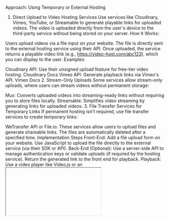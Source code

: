 Approach: Using Temporary or External Hosting
1. Direct Upload to Video Hosting Services
Use services like Cloudinary, Vimeo, YouTube, or Streamable to generate playable links for uploaded videos.
The video is uploaded directly from the user's device to the third-party service without being stored on your server.
How It Works:

Users upload videos via a file input on your website.
The file is directly sent to the external hosting service using their API.
Once uploaded, the service returns a playable video link (e.g., https://video-host.com/abc123), which you can display to the user.
Examples:

Cloudinary API:
Use their unsigned upload feature for free-tier video hosting.
Cloudinary Docs
Vimeo API:
Generate playback links via Vimeo's API.
Vimeo Docs
2. Stream-Only Uploads
Some services allow stream-only uploads, where users can stream videos without permanent storage:

Mux: Converts uploaded videos into streaming-ready links without requiring you to store files locally.
Streamable: Simplifies video streaming by generating links for uploaded videos.
3. File Transfer Services for Temporary Links
If permanent hosting isn't required, use file transfer services to create temporary links:

WeTransfer API or File.io: These services allow users to upload files and generate shareable links. The files are automatically deleted after a specified time.
Implementation Steps
Front-End:
Add a file upload form on your website.
Use JavaScript to upload the file directly to the external service (via their SDK or API).
Back-End (Optional):
Use a server-side API to manage authentication keys or validate uploads (if required by the hosting service).
Return the generated link to the front end for playback.
Playback:
Use a video player like Video.js or an <iframe> for embedding the video link.
Validate the video link before displaying it.
Advantages
No Storage Costs: Videos are hosted on third-party platforms.
Scalability: Handle large files and high traffic without overloading your server.
Speed: Most services optimize videos for playback automatically.
Example with Cloudinary
Here’s how you can integrate Cloudinary for direct video uploads:

Set Up Cloudinary:

Create a free account at Cloudinary.
Get your API key and configure upload presets for unsigned uploads.
Front-End Code (Using JavaScript):

const uploadVideo = async (file) => {
  const formData = new FormData();
  formData.append('file', file);
  formData.append('upload_preset', 'your_preset_name'); // Replace with your preset name.

  const response = await fetch('https://api.cloudinary.com/v1_1/your_cloud_name/video/upload', {
    method: 'POST',
    body: formData,
  });
  const data = await response.json();
  console.log('Uploaded Video URL:', data.secure_url);
  // Display or use the generated link
};

document.getElementById('videoInput').addEventListener('change', (e) => {
  const file = e.target.files[0];
  uploadVideo(file);
});
Back-End (Optional): Use a server to handle signed upload requests for better security.

Important Considerations
Bandwidth Costs: Depending on the service, streaming may incur bandwidth costs (check free tier limits).
Privacy: Ensure user-uploaded videos comply with privacy and copyright policies.
Rate Limits: Free tiers often have limits on the number of uploads or bandwidth.
Let me know which service you’d like to use, and I can help you implement it!







You said:
Lets do it first give me readme.md file including all stacks api keys requirments features and short and key steps
ChatGPT said:
Here's a comprehensive README.md file for your video streaming project that automatically converts uploaded videos into links without storing them locally:

Video Streaming App
Overview
This project is a video streaming app that allows users to upload videos, automatically convert them into playable links, and stream the content directly. The app does not store videos locally but uses third-party services for hosting and streaming.

Features
User uploads a video file via the app.
Video is automatically uploaded to a third-party service.
A playable video link is generated and displayed to the user.
No storage or server-side hosting of videos.
Supports multiple video formats (e.g., MP4, AVI, MOV).
Responsive and lightweight UI.
Tech Stack
Front-End
HTML5, CSS3, JavaScript (Vanilla or Frameworks like React.js)
Video.js (for video playback)
Back-End
Optional: Node.js, Express.js (for managing API calls securely)
APIs/Services
Cloudinary:
Video hosting and streaming service.
Free tier includes 25 GB bandwidth and 25 GB storage.
Video.js:
Open-source video player for playback.
Optional Back-End API:
For secure handling of API keys and upload authentication.
Requirements
API Keys
Cloudinary API Key:
Sign up at Cloudinary.
Obtain your cloud_name, API Key, and API Secret.
Development Tools
Node.js and npm (if using a custom back end)
IDE/Text Editor (e.g., VS Code)
Setup Steps
Step 1: Cloudinary Configuration
Sign up at Cloudinary.
Navigate to the Dashboard and note the following:
cloud_name
API Key
API Secret
Create an unsigned upload preset:
Go to Settings > Upload.
Create an Upload Preset for unsigned uploads.
Set Allowed Formats to include your desired video formats (e.g., MP4, AVI, etc.).
Enable Auto-Streaming for adaptive streaming.
Step 2: Front-End Implementation
File Upload Form
Add an input form to accept video files:

<!DOCTYPE html>
<html lang="en">
<head>
  <meta charset="UTF-8">
  <meta name="viewport" content="width=device-width, initial-scale=1.0">
  <title>Video Streaming App</title>
  <script defer src="script.js"></script>
</head>
<body>
  <h1>Upload Your Video</h1>
  <input type="file" id="videoInput" accept="video/*">
  <p id="uploadStatus"></p>
  <div id="videoPlayer"></div>
</body>
</html>
JavaScript Logic
Handle file uploads and generate a video link:

const CLOUDINARY_URL = 'https://api.cloudinary.com/v1_1/<your_cloud_name>/video/upload';
const UPLOAD_PRESET = '<your_upload_preset>';

document.getElementById('videoInput').addEventListener('change', async (e) => {
  const file = e.target.files[0];
  const formData = new FormData();
  formData.append('file', file);
  formData.append('upload_preset', UPLOAD_PRESET);

  try {
    document.getElementById('uploadStatus').innerText = 'Uploading...';
    const response = await fetch(CLOUDINARY_URL, {
      method: 'POST',
      body: formData,
    });

    const data = await response.json();
    const videoUrl = data.secure_url;

    document.getElementById('uploadStatus').innerText = 'Upload Complete!';
    document.getElementById('videoPlayer').innerHTML = `
      <video controls width="600">
        <source src="${videoUrl}" type="video/mp4">
        Your browser does not support the video tag.
      </video>
    `;
  } catch (err) {
    document.getElementById('uploadStatus').innerText = 'Error uploading video!';
    console.error(err);
  }
});
Step 3: Optional Back-End for Secure API Key Handling
Install Node.js and Express:
npm install express body-parser cors
Create a server to handle secure API calls:
const express = require('express');
const bodyParser = require('body-parser');
const cors = require('cors');
const app = express();

app.use(bodyParser.json());
app.use(cors());

app.post('/upload', (req, res) => {
  // Handle secure API calls for upload (Optional)
});

const PORT = 5000;
app.listen(PORT, () => console.log(`Server running on port ${PORT}`));
How It Works
The user selects a video file.
The file is uploaded directly to Cloudinary via their API.
A playable link is generated and displayed on the app.
The video is streamed using an HTML5 <video> player or Video.js.
Key Considerations
Free Tier Limits:
Cloudinary free tier includes 25 GB storage and bandwidth.
For larger projects, consider upgrading or switching to a scalable provider.
Supported Formats:
Ensure your upload preset allows popular video formats (e.g., MP4, AVI, MOV).
Security:
For public apps, secure your API keys using a server or environment variables.
Future Enhancements
Support additional video platforms like Vimeo or Mux.
Implement adaptive bitrate streaming for better playback performance.
Add authentication for user-specific uploads.
Integrate analytics to track video views and engagement.
Let me know if you need help with any specific implementation or deployment steps!





You said:
Add We can also save that links on website for later use
ChatGPT said:
Here’s the updated README.md file with the added feature to save video links on the website for later use. This involves a database to store video URLs and associate them with users or sessions.

Video Streaming App
Overview
This project is a video streaming app that allows users to upload videos, automatically convert them into playable links, and stream the content directly. The app also allows users to save their generated links on the website for later use.

Features
Upload and Stream:

Users can upload video files.
Videos are uploaded to a third-party service and converted into playable links.
Links are displayed and can be streamed directly.
Save Links for Later:

Generated links can be saved on the website and retrieved later.
Links are stored in a database and tied to the user's session or account.
No Local Storage:

Videos are not stored on the server; they are hosted on a third-party platform like Cloudinary.
Supported Formats:

Supports popular video formats such as MP4, AVI, and MOV.
Responsive Design:

Works on both desktop and mobile devices.
Tech Stack
Front-End
HTML5, CSS3, JavaScript (Vanilla or Frameworks like React.js)
Video.js (for video playback)
Back-End
Node.js with Express.js (to manage API calls and save links)
Optional: Python (Flask/Django) for back-end logic
Database
Supabase (Free tier: PostgreSQL with real-time capabilities)
Firebase (Free tier with Firestore)
APIs/Services
Cloudinary:
Video hosting and streaming service.
Supabase or Firebase:
For storing video links.
Video.js:
Open-source video player for playback.
Requirements
API Keys
Cloudinary API Key:
Sign up at Cloudinary and note your:
cloud_name
API Key
API Secret
Supabase/Firebase API Key:
Set up a database in either Supabase or Firebase.
Obtain the API URL and Key from the respective platform.
Development Tools
Node.js and npm (for back-end setup)
IDE/Text Editor (e.g., VS Code)
Setup Steps
Step 1: Cloudinary Configuration
Sign up at Cloudinary.
Create an Upload Preset for unsigned uploads:
Go to Settings > Upload and create a new preset.
Set Allowed Formats to include MP4, AVI, and MOV.
Enable Auto-Streaming for optimized playback.
Step 2: Database Setup
Option 1: Supabase
Create a new project at Supabase.
Add a table for saving links:
CREATE TABLE video_links (
    id SERIAL PRIMARY KEY,
    user_id VARCHAR(255),
    video_url TEXT NOT NULL,
    created_at TIMESTAMP DEFAULT NOW()
);
Note your API URL and API Key from the Settings page.
Option 2: Firebase
Create a Firestore database at Firebase.
Add a collection named video_links with fields:
user_id (String)
video_url (String)
created_at (Timestamp)
Step 3: Front-End Implementation
File Upload and Save Link
<!DOCTYPE html>
<html lang="en">
<head>
  <meta charset="UTF-8">
  <meta name="viewport" content="width=device-width, initial-scale=1.0">
  <title>Video Streaming App</title>
  <script defer src="script.js"></script>
</head>
<body>
  <h1>Upload Your Video</h1>
  <input type="file" id="videoInput" accept="video/*">
  <p id="uploadStatus"></p>
  <div id="videoPlayer"></div>
  <button id="saveLinkButton" style="display:none;">Save Link</button>
</body>
</html>
JavaScript Logic
const CLOUDINARY_URL = 'https://api.cloudinary.com/v1_1/<your_cloud_name>/video/upload';
const UPLOAD_PRESET = '<your_upload_preset>';
const DATABASE_API = '<your_database_api_endpoint>';

let videoUrl = '';

document.getElementById('videoInput').addEventListener('change', async (e) => {
  const file = e.target.files[0];
  const formData = new FormData();
  formData.append('file', file);
  formData.append('upload_preset', UPLOAD_PRESET);

  try {
    document.getElementById('uploadStatus').innerText = 'Uploading...';
    const response = await fetch(CLOUDINARY_URL, {
      method: 'POST',
      body: formData,
    });

    const data = await response.json();
    videoUrl = data.secure_url;

    document.getElementById('uploadStatus').innerText = 'Upload Complete!';
    document.getElementById('videoPlayer').innerHTML = `
      <video controls width="600">
        <source src="${videoUrl}" type="video/mp4">
        Your browser does not support the video tag.
      </video>
    `;
    document.getElementById('saveLinkButton').style.display = 'block';
  } catch (err) {
    document.getElementById('uploadStatus').innerText = 'Error uploading video!';
    console.error(err);
  }
});

document.getElementById('saveLinkButton').addEventListener('click', async () => {
  try {
    const response = await fetch(DATABASE_API, {
      method: 'POST',
      headers: { 'Content-Type': 'application/json' },
      body: JSON.stringify({ video_url: videoUrl, user_id: 'user123' }),
    });

    const data = await response.json();
    if (data.success) {
      alert('Link saved successfully!');
    }
  } catch (err) {
    console.error('Error saving link:', err);
  }
});
Step 4: Back-End for Saving Links
Node.js Example
Install dependencies:
npm install express body-parser cors pg
Create a server:
const express = require('express');
const bodyParser = require('body-parser');
const cors = require('cors');
const { Pool } = require('pg');

const app = express();
app.use(bodyParser.json());
app.use(cors());

const pool = new Pool({
  user: '<your_db_user>',
  host: '<your_db_host>',
  database: '<your_db_name>',
  password: '<your_db_password>',
  port: 5432,
});

app.post('/save-link', async (req, res) => {
  const { video_url, user_id } = req.body;

  try {
    const result = await pool.query(
      'INSERT INTO video_links (video_url, user_id) VALUES ($1, $2) RETURNING *',
      [video_url, user_id]
    );
    res.status(200).json({ success: true, data: result.rows[0] });
  } catch (err) {
    res.status(500).json({ success: false, error: err.message });
  }
});

app.listen(5000, () => console.log('Server running on port 5000'));
How It Works
Users upload videos, and a playable link is generated.
Users can click the "Save Link" button to store the link in the database.
Saved links can be retrieved later via database queries.
Future Enhancements
Add user authentication for personalized link management.
Display a list of saved links on a user dashboard.
Implement search and filtering for saved links.
Let me know if you need further help implementing or deploying this!








ChatGPT can make mistakes. Check important info.
